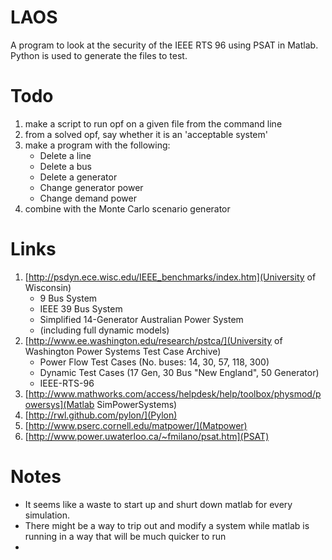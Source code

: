 
LAOS
====

A program to look at the security of the IEEE RTS 96 using PSAT in Matlab. Python is used to generate the files to test. 

Todo
====

 1. make a script to run opf on a given file from the command line
 2. from a solved opf, say whether it is an 'acceptable system'
 3. make a program with the following:
     * Delete a line
     * Delete a bus
     * Delete a generator
     * Change generator power
     * Change demand power   
 4. combine with the Monte Carlo scenario generator

Links
=====

 1. [http://psdyn.ece.wisc.edu/IEEE_benchmarks/index.htm](University of Wisconsin) 
     * 9 Bus System
     * IEEE 39 Bus System
     * Simplified 14-Generator Australian Power System
     * (including full dynamic models)
 2. [http://www.ee.washington.edu/research/pstca/](University of Washington Power Systems Test Case Archive)
     * Power Flow Test Cases (No. buses: 14, 30, 57, 118, 300)
     * Dynamic Test Cases (17 Gen, 30 Bus "New England", 50 Generator)
     * IEEE-RTS-96
 3. [http://www.mathworks.com/access/helpdesk/help/toolbox/physmod/powersys](Matlab SimPowerSystems)
 4. [http://rwl.github.com/pylon/](Pylon)
 5. [http://www.pserc.cornell.edu/matpower/](Matpower)
 6. [http://www.power.uwaterloo.ca/~fmilano/psat.htm](PSAT)

Notes
=====

 * It seems like a waste to start up and shurt down matlab for every simulation.
 * There might be a way to trip out and modify a system while matlab is running in a way that will be much quicker to run
 * 
